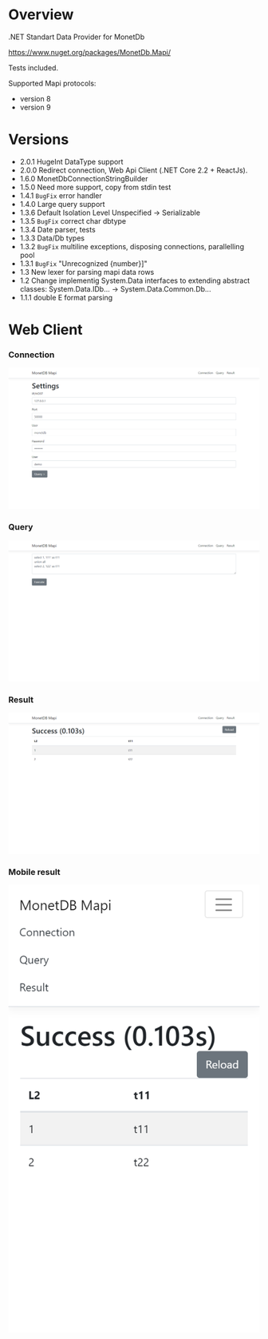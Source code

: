 # Overview

.NET Standart Data Provider for MonetDb

https://www.nuget.org/packages/MonetDb.Mapi/

Tests included.

Supported Mapi protocols:
 - version 8
 - version 9 

# Versions
 - 2.0.1 HugeInt DataType support
 - 2.0.0 Redirect connection, Web Api Client (.NET Core 2.2 + ReactJs).
 - 1.6.0 MonetDbConnectionStringBuilder
 - 1.5.0 Need more support, copy from stdin test
 - 1.4.1 `BugFix` error handler
 - 1.4.0 Large query support
  - 1.3.6 Default Isolation Level Unspecified -> Serializable
  - 1.3.5 `BugFix` correct char dbtype
  - 1.3.4 Date parser, tests
  - 1.3.3 Data/Db types
  - 1.3.2 `BugFix` multiline exceptions, disposing connections, parallelling pool
  - 1.3.1 `BugFix` "Unrecognized {number}]"
 - 1.3 New lexer for parsing mapi data rows
 - 1.2 Change implementig System.Data interfaces to extending abstract classes: System.Data.IDb... -> System.Data.Common.Db...
 - 1.1.1 double E format parsing

# Web Client
### Connection
![Connection](https://raw.githubusercontent.com/AlexandrSitdikov/monetdb-mapi-net/master/content/desc_connection.png "Connection")
### Query
![Query](https://raw.githubusercontent.com/AlexandrSitdikov/monetdb-mapi-net/master/content/desc_query.png "Query")
### Result
![Result](https://raw.githubusercontent.com/AlexandrSitdikov/monetdb-mapi-net/master/content/desc_result.png "Result")
### Mobile result
![Mobile](https://raw.githubusercontent.com/AlexandrSitdikov/monetdb-mapi-net/master/content/phone_result.png "Mobile")
